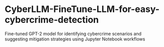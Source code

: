 # CyberLLM-FineTune-LLM-for-easy-cybercrime-detection
Fine-tuned GPT-2 model for identifying cybercrime scenarios and suggesting mitigation strategies using Jupyter Notebook workflows
